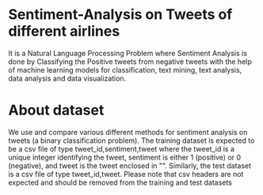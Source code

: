 # Sentiment-Analysis on Tweets of different airlines
  It is a Natural Language Processing Problem where Sentiment Analysis is done by Classifying the Positive tweets from negative tweets with the help of machine learning models for classification, text mining, text analysis, data analysis and data visualization.

# About dataset
  We use and compare various different methods for sentiment analysis on tweets (a binary classification problem). The training dataset is expected to be a csv file of type tweet_id,sentiment,tweet where the tweet_id is a unique integer identifying the tweet, sentiment is either 1 (positive) or 0 (negative), and tweet is the tweet enclosed in "". Similarly, the test dataset is a csv file of type tweet_id,tweet. Please note that csv headers are not expected and should be removed from the training and test datasets
